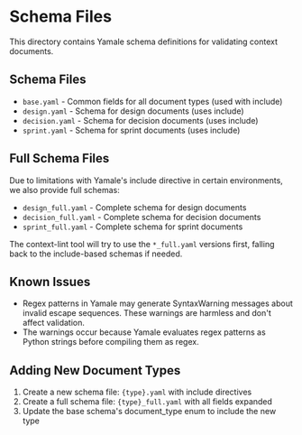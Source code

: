 # Schema Files

This directory contains Yamale schema definitions for validating context documents.

## Schema Files

- `base.yaml` - Common fields for all document types (used with include)
- `design.yaml` - Schema for design documents (uses include)
- `decision.yaml` - Schema for decision documents (uses include)
- `sprint.yaml` - Schema for sprint documents (uses include)

## Full Schema Files

Due to limitations with Yamale's include directive in certain environments, we also provide full schemas:

- `design_full.yaml` - Complete schema for design documents
- `decision_full.yaml` - Complete schema for decision documents
- `sprint_full.yaml` - Complete schema for sprint documents

The context-lint tool will try to use the `*_full.yaml` versions first, falling back to the include-based schemas if needed.

## Known Issues

- Regex patterns in Yamale may generate SyntaxWarning messages about invalid escape sequences. These warnings are harmless and don't affect validation.
- The warnings occur because Yamale evaluates regex patterns as Python strings before compiling them as regex.

## Adding New Document Types

1. Create a new schema file: `{type}.yaml` with include directives
2. Create a full schema file: `{type}_full.yaml` with all fields expanded
3. Update the base schema's document_type enum to include the new type
